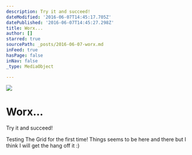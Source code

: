 ```yaml
---
description: Try it and succeed!
dateModified: '2016-06-07T14:45:17.705Z'
datePublished: '2016-06-07T14:45:27.298Z'
title: Worx...
author: []
starred: true
sourcePath: _posts/2016-06-07-worx.md
inFeed: true
hasPage: false
inNav: false
_type: MediaObject

---
```

![](https://the-grid-user-content.s3-us-west-2.amazonaws.com/1b5fa2d7-1437-42a4-9ad7-91a2c4b4fa75.jpg)

# Worx...

Try it and succeed!

Testing The Grid for the first time! Things seems to be here and there but I think I will get the hang off it :)